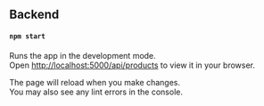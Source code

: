 ## Backend

#### `npm start`

Runs the app in the development mode.\
Open [http://localhost:5000/api/products](http://localhost:5000/api/products) to view it in your browser.

The page will reload when you make changes.\
You may also see any lint errors in the console.
